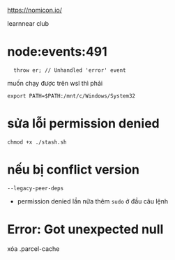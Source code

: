 https://nomicon.io/

learnnear club

# node:events:491
      throw er; // Unhandled 'error' event
 muốn chạy được trên wsl thì phải

```
export PATH=$PATH:/mnt/c/Windows/System32
```

# sửa lỗi permission denied

`
chmod +x ./stash.sh
`

# nếu bị conflict version
```
--legacy-peer-deps
```

- permission denied lần nữa
thêm `sudo` ở đầu câu lệnh

# Error: Got unexpected null
xóa .parcel-cache 